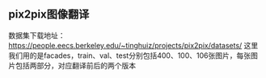 ## pix2pix图像翻译
数据集下载地址：https://people.eecs.berkeley.edu/~tinghuiz/projects/pix2pix/datasets/
这里我们用的是facades，train、val、test分别包括400、100、106张图片，每张图片包括两部分，对应翻译前后的两个版本
